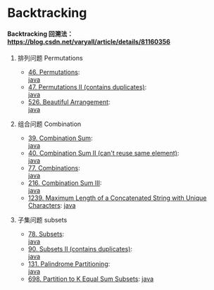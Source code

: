 # Backtracking

#### Backtracking 回溯法：https://blog.csdn.net/varyall/article/details/81160356

1. 排列问题 Permutations

   - [46. Permutations](https://leetcode.com/problems/permutations/):  
     [java](/solution_java/046_Permutations.java)
   - [47. Permutations II (contains duplicates)](https://leetcode.com/problems/permutations-ii/):  
     [java](/solution_java/047_Permutations_II.java)
   - [526. Beautiful Arrangement](https://leetcode.com/problems/beautiful-arrangement/):  
     [java](/solution_java/0526_Beautiful_Arrangement.java)

2. 组合问题 Combination

   - [39. Combination Sum](https://leetcode.com/problems/combination-sum/):  
     [java](/solution_java/039_Combination_Sum.java)
   - [40. Combination Sum II (can't reuse same element)](https://leetcode.com/problems/combination-sum-ii/):  
     [java](/solution_java/040_Combination_Sum_II.java)
   - [77. Combinations](https://leetcode.com/problems/combinations/):  
     [java](/solution_java/0077_Combinations.java)
   - [216. Combination Sum III](https://leetcode.com/problems/combination-sum-iii/):  
     [java](/solution_java/0216_Combination_Sum_III.java)
   - [1239. Maximum Length of a Concatenated String with Unique Characters](https://leetcode.com/problems/maximum-length-of-a-concatenated-string-with-unique-characters/):
     [java](/solution_java/1239_Maximum_Length_of_a_Concatenated_String_with_Unique_Characters.md)

3. 子集问题 subsets

   - [78. Subsets](https://leetcode.com/problems/subsets/):  
     [java](/solution_java/078_Subsets.java)
   - [90. Subsets II (contains duplicates)](https://leetcode.com/problems/subsets-ii/):  
     [java](/solution_java/090_Subsets_II.java)
   - [131. Palindrome Partitioning](https://leetcode.com/problems/palindrome-partitioning/):  
     [java](/solution_java/131_Palindrome_Partitioning.java)
   - [698. Partition to K Equal Sum Subsets](https://leetcode.com/problems/partition-to-k-equal-sum-subsets/):
     [java](/solution_java/0698_Partition_to_K_Equal_Sum_Subsets.java)
